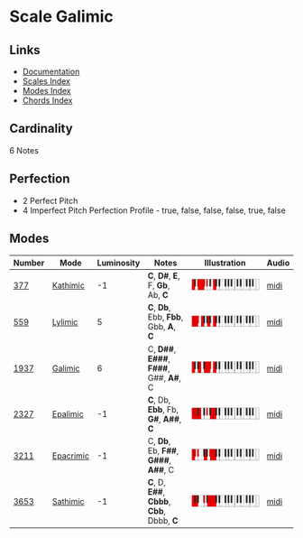 # Scale Galimic

## Links

- [Documentation](README.md)
- [Scales Index](Scales.md)
- [Modes Index](Modes.md)
- [Chords Index](Chords.md)

## Cardinality

6 Notes

## Perfection

- 2 Perfect Pitch
- 4 Imperfect Pitch
Perfection Profile - true, false, false, false, true, false

## Modes

| Number | Mode | Luminosity | Notes | Illustration | Audio |
|--------|------|------------|-------|--------------|-------|
| [377](https://ianring.com/musictheory/scales/377) | [Kathimic](ModeKathimic.md) | -1 | **C**, **D#**, **E**, F, **Gb**, Ab, **C** | ![CNaturalKathimic](ModeCNaturalKathimic.png) | [midi](https://github.com/edipermadi/music/blob/main/docs/ModeCNaturalKathimic.mid?raw=true) | 
| [559](https://ianring.com/musictheory/scales/559) | [Lylimic](ModeLylimic.md) | 5 | **C**, **Db**, Ebb, **Fbb**, Gbb, **A**, **C** | ![CNaturalLylimic](ModeCNaturalLylimic.png) | [midi](https://github.com/edipermadi/music/blob/main/docs/ModeCNaturalLylimic.mid?raw=true) | 
| [1937](https://ianring.com/musictheory/scales/1937) | [Galimic](ModeGalimic.md) | 6 | C, **D##**, **E###**, **F###**, G##, **A#**, C | ![CNaturalGalimic](ModeCNaturalGalimic.png) | [midi](https://github.com/edipermadi/music/blob/main/docs/ModeCNaturalGalimic.mid?raw=true) | 
| [2327](https://ianring.com/musictheory/scales/2327) | [Epalimic](ModeEpalimic.md) | -1 | **C**, Db, **Ebb**, Fb, **G#**, **A##**, **C** | ![CNaturalEpalimic](ModeCNaturalEpalimic.png) | [midi](https://github.com/edipermadi/music/blob/main/docs/ModeCNaturalEpalimic.mid?raw=true) | 
| [3211](https://ianring.com/musictheory/scales/3211) | [Epacrimic](ModeEpacrimic.md) | -1 | C, **Db**, Eb, **F##**, **G###**, **A##**, C | ![CNaturalEpacrimic](ModeCNaturalEpacrimic.png) | [midi](https://github.com/edipermadi/music/blob/main/docs/ModeCNaturalEpacrimic.mid?raw=true) | 
| [3653](https://ianring.com/musictheory/scales/3653) | [Sathimic](ModeSathimic.md) | -1 | **C**, D, **E##**, **Cbbb**, **Cbb**, Dbbb, **C** | ![CNaturalSathimic](ModeCNaturalSathimic.png) | [midi](https://github.com/edipermadi/music/blob/main/docs/ModeCNaturalSathimic.mid?raw=true) | 
